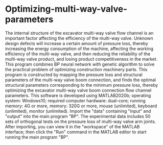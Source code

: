 # Optimizing-multi-way-valve-parameters
The internal structure of the excavator multi-way valve flow channel is an important factor affecting the efficiency of the multi-way valve. Unknown design defects will increase a certain amount of pressure loss, thereby increasing the energy consumption of the machine, affecting the working efficiency of the multi-way valve, and then reducing the reliability of the multi-way valve product, and losing product competitiveness in the market. This program combines BP neural network with genetic algorithm to solve the practical problem of optimizing construction machinery parts. This program is constructed by mapping the pressure loss and structural parameters of the multi-way valve boom connection, and finds the optimal structural parameters corresponding to the minimum pressure loss, thereby optimizing the excavator multi-way valve boom connection flow channel parameters.
This software is developed using MATLAB2020b; operating system: Windows10; required computer hardware: dual-core; running memory: 4G or more, memory: 320G or more, mouse (unlimited), keyboard (unlimited), monitor (unlimited).
Import the "data" containing "input" and "output" into the main program "BP". The experimental data includes 50 sets of orthogonal tests on the pressure loss of multi-way valve arm joints. After importing, you can view it in the "workspace" of the MATLAB interface; then click the "Run" command in the MATLAB editor to start running the main program "BP".
